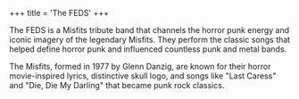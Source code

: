 +++
title = 'The FEDS'
+++

The FEDS is a Misfits tribute band that channels the horror punk energy and iconic imagery of the legendary Misfits. They perform the classic songs that helped define horror punk and influenced countless punk and metal bands.

The Misfits, formed in 1977 by Glenn Danzig, are known for their horror movie-inspired lyrics, distinctive skull logo, and songs like "Last Caress" and "Die, Die My Darling" that became punk rock classics.
